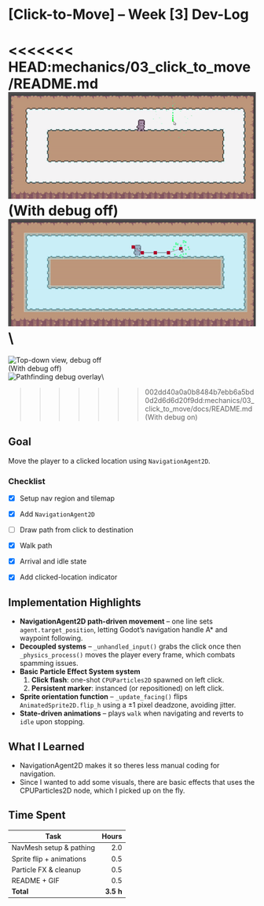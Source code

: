 # [Click-to-Move] – Week [3] Dev-Log

<<<<<<< HEAD:mechanics/03_click_to_move/README.md
![Top-down view, debug off](docs/click_to_move.gif)\
(With debug off)\
![Pathfinding debug overlay](docs/click_to_move_debug.gif)\
=======
![Top-down view, debug off](click_to_move.gif)\
(With debug off)\
![Pathfinding debug overlay](click_to_move_debug.gif)\
>>>>>>> 002dd40a0a0b8484b7ebb6a5bd0d2d6d6d20f9dd:mechanics/03_click_to_move/docs/README.md
(With debug on)

## Goal
Move the player to a clicked location using `NavigationAgent2D`.

### Checklist
- [x] Setup nav region and tilemap  
- [x] Add `NavigationAgent2D`  
- [ ] Draw path from click to destination  
- [x] Walk path  
- [x] Arrival and idle state  
- [x] Add clicked-location indicator


## Implementation Highlights
- **NavigationAgent2D path-driven movement** – one line sets `agent.target_position`, letting Godot’s navigation handle A* and waypoint following.
- **Decoupled systems** – `_unhandled_input()` grabs the click once then `_physics_process()` moves the player every frame, which combats spamming issues.
- **Basic Particle Effect System system**  
  1. **Click flash**: one-shot `CPUParticles2D` spawned on left click.
  2. **Persistent marker**: instanced (or repositioned) on left click.
- **Sprite orientation function** – `_update_facing()` flips `AnimatedSprite2D.flip_h` using a ±1 pixel deadzone, avoiding jitter.
- **State-driven animations** – plays `walk` when navigating and reverts to `idle` upon stopping.

## What I Learned
- NavigationAgent2D makes it so theres less manual coding for navigation.
- Since I wanted to add some visuals, there are basic effects that uses the CPUParticles2D node, which I picked up on the fly.

## Time Spent
| Task                    | Hours |
|-------------------------|------:|
| NavMesh setup & pathing | 2.0 |
| Sprite flip + animations| 0.5 |
| Particle FX & cleanup   | 0.5 |
| README + GIF            | 0.5 |
| **Total**               | **3.5 h** |
